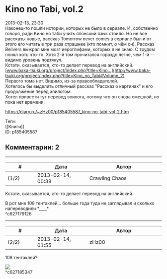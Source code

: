 Kino no Tabi, vol.2
===================

  
2013-02-13, 23:30  
 Наконец-то пошли истории, которых не было в сериале. И, собственно говоря, ради Кино но таби учить японский язык стоило. Но не все рассказы новые, рассказ Tomorrow never comes в сериале был и от этого его читать в три раза страшнее (кто помнит, о чём он). Рассказ Belivers выжрал мне мозг иероглифами, которых я не знаю. С трудом понял хоть что-то. Хотя 2-й том прочитался гораздо легче, чем 1-й -- видимо уровень подтянул.   
 Кстати, оказывается, кто-то делает перевод на английский.   
  [www.baka-tsuki.org/project/index.php?title=Kino...](http://www.baka-tsuki.org/project/index.php?title=Kino_no_Tabi#Volume_2)    
 Первого тома нет. Видимо, из-за правообладателей.   
 Хотелось бы выделить отличный рассказ "Рассказ о картинах" и его продолжение перед эпилогом.   
 Хотел привести тут перевод эпилога, потому что он снова смешной, но пока нет времени.   
  
<https://diary.ru/~zHz00/p185405587_kino-no-tabi-vol-2.htm>  
  
Теги:  
[[Книги]]  
ID: p185405587  


Комментарии: 2
--------------

  


---



|         #         |              Дата              |                     Автор                     |           ID           |
| --- | --- | --- | --- |
| (1/2) | 2013-02-14, 00:38 | Crawling Chaos | c627179126 |

  
  Кстати, оказывается, кто-то делает перевод на английский.    
   
 В рот мне 108 тентаклей... больше года туда не заглядывал и сколько напереводили \*\_\_\_\_\*   
 ^c627179126

---



|         #         |              Дата              |                     Автор                     |           ID           |
| --- | --- | --- | --- |
| (2/2) | 2013-02-14, 01:55 | zHz00 | c627185347 |

  
 108 тентаклей?   
   
  ![](http://i074.radikal.ru/1302/b9/87517cc79f9a.png)    
 ^c627185347